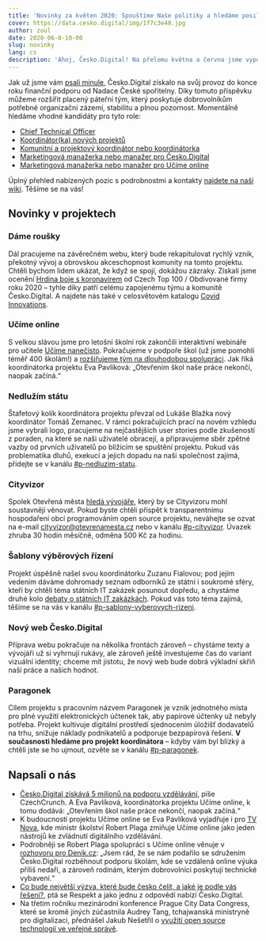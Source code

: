 ```yaml
---
title: 'Novinky za květen 2020: Spouštíme Naše politiky a hledáme posily'
cover: https://data.cesko.digital/img/1f7c3e48.jpg
author: zoul
date: 2020-06-8-10-00
slug: novinky
lang: cs
description: 'Ahoj, Česko.Digital! Na přelomu května a června jsme vypustili do světa první dlouhodobý projekt, který v Česko.Digital vznikl úplně od nuly – společně s Transparency International a Hlídačem státu vám představujeme Naše politiky, největší databázi českých politiků a političek. O startu projektu už si můžete přečíst například v CzechCrunch nebo na iRozhlas.cz, další zajímavé texty od Česko.Digital i médií budou následovat.'
---
```


Jak už jsme vám [psali minule](http://localhost:8000/2020/05/novinky), Česko.Digital získalo na svůj provoz do konce roku finanční podporu od Nadace České spořitelny. Díky tomuto příspěvku můžeme rozšířit placený páteřní tým, který poskytuje dobrovolníkům potřebné organizační zázemí, stabilitu a plnou pozornost. Momentálně hledáme vhodné kandidáty pro tyto role:

- [Chief Technical Officer](https://wiki.cesko.digital/display/CD/CTO)
- [Koordinátor(ka) nových projektů](https://wiki.cesko.digital/x/9wEY)
- [Komunitní a projektový koordinátor nebo koordinátorka](https://wiki.cesko.digital/x/mgEY)
- [Marketingová manažerka nebo manažer pro Česko.Digital](https://wiki.cesko.digital/x/vAEY)
- [Marketingová manažerka nebo manažer pro Učíme online](https://wiki.cesko.digital/x/6gEY)

Úplný přehled nabízených pozic s podrobnostmi a kontakty [najdete na naší wiki](https://wiki.cesko.digital/x/swEY). Těšíme se na vás!

## Novinky v projektech

### Dáme roušky

Dál pracujeme na závěrečném webu, který bude rekapitulovat rychlý vznik, překotný vývoj a obrovskou akceschopnost komunity na tomto projektu. Chtěli bychom lidem ukázat, že když se spojí, dokážou zázraky. Získali jsme ocenění [Hrdina boje s koronavirem](https://www.czechtop100.cz/cs/aktualne/detail/obdivovane-firmy-11341) od Czech Top 100 / Obdivované firmy roku 2020 – tyhle díky patří celému zapojenému týmu a komunitě Česko.Digital. A najdete nás také v celosvětovém katalogu [Covid Innovations](https://www.covidinnovations.com/home/czech-initiative-damerouskycz-connects-people-sewing-masks-with-those-who-need-them).

### Učíme online

S velkou slávou jsme pro letošní školní rok zakončili interaktivní webináře pro učitele [Učíme nanečisto](https://www.youtube.com/watch?v=Tjrxf09F6Q8&list=PLR4-GsolImNfY63GzscCxwxqccmAgsRXA). Pokračujeme v podpoře škol (už jsme pomohli téměř 400 školám!) a [rozšiřujeme tým na dlouhodobou spolupráci](https://wiki.cesko.digital/x/swEY). Jak říká koordinátorka projektu Eva Pavlíková: „Otevřením škol naše práce nekončí, naopak začíná.“

### Nedlužím státu

Štafetový kolík koordinátora projektu převzal od Lukáše Blažka nový koordinátor Tomáš Zemanec. V rámci pokračujících prací na novém vzhledu jsme vybrali logo, pracujeme na nejčastějších user stories podle zkušeností z poraden, na které se naši uživatelé obracejí, a připravujeme sběr zpětné vazby od prvních uživatelů po blížícím se spuštění projektu. Pokud vás problematika dluhů, exekucí a jejich dopadu na naši společnost zajímá, přidejte se v kanálu [#p-nedluzim-statu](https://cesko-digital.slack.com/archives/CHTQQN5AL).

### Cityvizor

Spolek Otevřená města [hledá vývojáře](https://cesko-digital.slack.com/archives/CG66HNLH4/p1591101663135800), který by se Cityvizoru mohl soustavněji věnovat. Pokud byste chtěli přispět k transparentnímu hospodaření obcí programováním open source projektu, neváhejte se ozvat na e-mail [cityvizor@otevrenamesta.cz](mailto:cityvizor@otevrenamesta.cz) nebo v kanálu [#p-cityvizor](https://cesko-digital.slack.com/archives/CG66HNLH4). Úvazek zhruba 30 hodin měsíčně, odměna 500 Kč za hodinu.

### Šablony výběrových řízení

Projekt úspěšně našel svou koordinátorku Zuzanu Fialovou; pod jejím vedením dáváme dohromady seznam odborníků ze státní i soukromé sféry, kteří by chtěli téma státních IT zakázek posunout dopředu, a chystáme druhé kolo [debaty o státních IT zakázkách](https://blog.cesko.digital/2020/02/debata). Pokud vás toto téma zajímá, těšíme se na vás v kanálu [#p-sablony-vyberovych-rizeni](https://cesko-digital.slack.com/archives/CSHURJA9L).

### Nový web Česko.Digital

Příprava webu pokračuje na několika frontách zároveň – chystáme texty a vývojáři už si vyhrnují rukávy, ale zároveň ještě investujeme čas do variant vizuální identity; chceme mít jistotu, že nový web bude dobrá výkladní skříň naší práce a našich hodnot.

### Paragonek

Cílem projektu s pracovním názvem Paragonek je vznik jednotného místa pro plné využití elektronických účtenek tak, aby papírové účtenky už nebyly potřeba. Projekt kultivuje digitální prostředí sjednocením úložišť dodavatelů na trhu, snižuje náklady podnikatelů a podporuje bezpapírová řešení. **V současnosti hledáme pro projekt koordinátora** – kdyby vám byl blízký a chtěli jste se ho ujmout, ozvěte se v kanálu [#p-paragonek](https://cesko-digital.slack.com/archives/CUM0HJ5QB).

## Napsali o nás

- [Česko.Digital získává 5 milionů na podporu vzdělávání](https://www.czechcrunch.cz/2020/05/cesko-digital-ziskava-5-milionu-na-podporu-vzdelavani-otevrenim-skol-nase-prace-zacina-hlasi-projekt-ucime-online/), píše CzechCrunch. A Eva Pavlíková, koordinátorka projektu Učíme online, k tomu dodává: „Otevřením škol naše práce nekončí, naopak začíná.“
- K budoucnosti projektu Učíme online se Eva Pavlíková vyjadřuje i pro [TV Nova](https://tn.nova.cz/clanek/reditele-se-boji-druhe-vlny-skoly-se-mohou-na-podzim-zase-zavrit.html), kde ministr školství Robert Plaga zmiňuje Učíme online jako jeden nástrojů ke zvládnutí digitálního vzdělávání.
- Podrobněji se Robert Plaga spolupráci s Učíme online věnuje v [rozhovoru pro Deník.cz](https://www.denik.cz/z_domova/ministr-plaga-skoly-pravidla-navrat-zaci-20200524.html): „Jsem rád, že se nám podařilo se sdružením Česko.Digital rozběhnout podporu školám, kde se vzdálená online výuka příliš nedaří, a zároveň rodinám, kterým dobrovolníci poskytují technické vybavení.“
- [Co bude největší výzva, které bude česko čelit, a jaké je podle vás řešení?](https://www.respekt.cz/tydenik/2020/21/co-bude-nejvetsi-vyzva-ktere-bude-cesko-celit-a-jake-je-podle-vas-reseni), ptá se Respekt a jako jednu z odpovědí nabízí Česko.Digital.
- Na třetím ročníku mezinárodní konference Prague City Data Congress, které se kromě jiných zúčastnila Audrey Tang, tchajwanská ministryně pro digitalizaci, přednášel Jakub Nešetřil o [využití open source technologií ve veřejné správě](https://vimeo.com/414692461#t=15572s).
